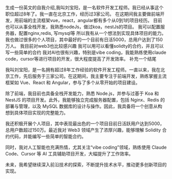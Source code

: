 生成一份英文的自我介绍,我叫刘宝阳，是一名软件开发工程师。我已经从事这个职位超过8年了。我一直在北京工作，经历过3家公司。
在这期间我主要做前端开发，用前端的主流框架vue，react，angular都有多个从0到1的项目经历。
目前也可以从事全栈开发，我熟悉nodeJs，做过koa，nestJs的项目。
我可以配置服务器，配置nginx,redis, 写mysql等
所以我有从一个想法到实现具体项目的能力。
我也做过很多的个人项目，其中最好的一个目前有日活5000，总用户达到了150万人。
我目前对web3也比较感兴趣
我可以用可以看懂solidty的合约，并且可以写一些简单的合约
我对AI也很有兴趣，特别是vibe coding，我能熟练使用claude code，cursor等进行项目的开发，很大程度提高了开发效率。
补充一个结尾


我叫刘宝阳，是一名拥有超过8年工作经验的软件开发工程师。一直以来，我在北京工作，先后服务于三家公司。在这期间，我主要专注于前端开发，熟练掌握主流框架如 Vue、React 和 Angular，参与了多个从零开始的项目建设。

除了前端，我目前也具备全栈开发能力，熟悉 Node.js，并参与过基于 Koa 和 NestJS 的项目开发。此外，我能够独立完成服务器配置，包括 Nginx、Redis 的部署与管理，以及 MySQL 数据库的设计与操作。因此，我具备将一个创意从构想到具体项目实现的完整能力。

我还积极开展个人项目，其中表现最出色的一个项目目前日活跃用户达到5000，总用户数超过150万。最近我对 Web3 领域产生了浓厚兴趣，能够理解 Solidity 合约代码，并能编写一些简单的智能合约。

同时，我对人工智能也充满热情，尤其关注“vibe coding”领域，熟练使用 Claude Code、Cursor 等 AI 工具辅助项目开发，大幅提升了工作效率。

未来，我希望继续深入前沿技术的探索，不断提升技术水平，推动更多创新项目的实现。